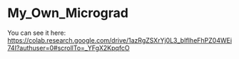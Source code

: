 # My_Own_Micrograd

You can see it here: https://colab.research.google.com/drive/1azRgZSXrYj0L3_bIfIheFhPZ04WEi74I?authuser=0#scrollTo=_YFgX2KpqfcO
